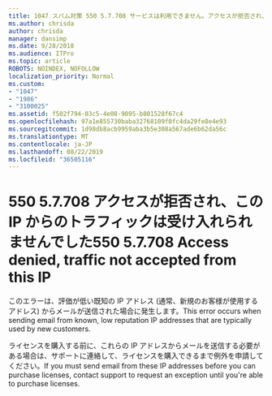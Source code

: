 ```yaml
---
title: 1047 スパム対策 550 5.7.708 サービスは利用できません。アクセスが拒否され、この IP からのトラフィックは受け入れられませんでした
ms.author: chrisda
author: chrisda
manager: dansimp
ms.date: 9/28/2018
ms.audience: ITPro
ms.topic: article
ROBOTS: NOINDEX, NOFOLLOW
localization_priority: Normal
ms.custom:
- "1047"
- "1986"
- "3100025"
ms.assetid: f502f794-03c5-4e08-9095-b801528f67c4
ms.openlocfilehash: 97a1e855730baba32768109f0fc4da29fe8e4e93
ms.sourcegitcommit: 1d98db8acb9959aba3b5e308a567ade6b62da56c
ms.translationtype: MT
ms.contentlocale: ja-JP
ms.lasthandoff: 08/22/2019
ms.locfileid: "36505116"
---
```

# <a name="550-57708-access-denied-traffic-not-accepted-from-this-ip"></a><span data-ttu-id="5ff99-103">550 5.7.708 アクセスが拒否され、この IP からのトラフィックは受け入れられませんでした</span><span class="sxs-lookup"><span data-stu-id="5ff99-103">550 5.7.708 Access denied, traffic not accepted from this IP</span></span>

<span data-ttu-id="5ff99-104">このエラーは、評価が低い既知の IP アドレス (通常、新規のお客様が使用するアドレス) からメールが送信された場合に発生します。</span><span class="sxs-lookup"><span data-stu-id="5ff99-104">This error occurs when sending email from known, low reputation IP addresses that are typically used by new customers.</span></span>

<span data-ttu-id="5ff99-105">ライセンスを購入する前に、これらの IP アドレスからメールを送信する必要がある場合は、サポートに連絡して、ライセンスを購入できるまで例外を申請してください。</span><span class="sxs-lookup"><span data-stu-id="5ff99-105">If you must send email from these IP addresses before you can purchase licenses, contact support to request an exception until you're able to purchase licenses.</span></span>

